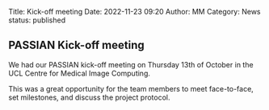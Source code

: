 Title: Kick-off meeting
Date: 2022-11-23 09:20
Author: MM
Category: News
status: published


## PASSIAN Kick-off meeting 

We had our PASSIAN kick-off meeting on Thursday 13th of October in the UCL Centre for Medical Image Computing.

This was a great opportunity for the team members to meet face-to-face, set milestones, and discuss the project protocol.

